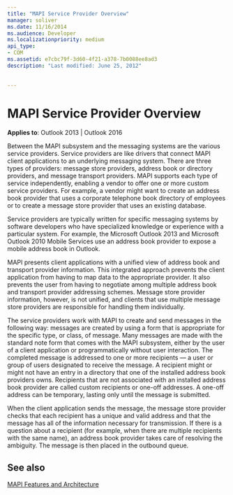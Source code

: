 ```yaml
---
title: "MAPI Service Provider Overview"
manager: soliver
ms.date: 11/16/2014
ms.audience: Developer
ms.localizationpriority: medium
api_type:
- COM
ms.assetid: e7cbc79f-3d60-4f21-a378-7b0088ee8ad3
description: "Last modified: June 25, 2012"
 
 
---
```


# MAPI Service Provider Overview

  
  
**Applies to**: Outlook 2013 | Outlook 2016 
  
Between the MAPI subsystem and the messaging systems are the various service providers. Service providers are like drivers that connect MAPI client applications to an underlying messaging system. There are three types of providers: message store providers, address book or directory providers, and message transport providers. MAPI supports each type of service independently, enabling a vendor to offer one or more custom service providers. For example, a vendor might want to create an address book provider that uses a corporate telephone book directory of employees or to create a message store provider that uses an existing database.
  
Service providers are typically written for specific messaging systems by software developers who have specialized knowledge or experience with a particular system. For example, the Microsoft Outlook 2013 and Microsoft Outlook 2010 Mobile Services use an address book provider to expose a mobile address book in Outlook. 
  
MAPI presents client applications with a unified view of address book and transport provider information. This integrated approach prevents the client application from having to map data to the appropriate provider. It also prevents the user from having to negotiate among multiple address book and transport provider addressing schemes. Message store provider information, however, is not unified, and clients that use multiple message store providers are responsible for handling them individually.
  
The service providers work with MAPI to create and send messages in the following way: messages are created by using a form that is appropriate for the specific type, or class, of message. Many messages are made with the standard note form that comes with the MAPI subsystem, either by the user of a client application or programmatically without user interaction. The completed message is addressed to one or more recipients — a user or group of users designated to receive the message. A recipient might or might not have an entry in a directory that one of the installed address book providers owns. Recipients that are not associated with an installed address book provider are called custom recipients or one-off addresses. A one-off address can be temporary, lasting only until the message is submitted. 
  
When the client application sends the message, the message store provider checks that each recipient has a unique and valid address and that the message has all of the information necessary for transmission. If there is a question about a recipient (for example, when there are multiple recipients with the same name), an address book provider takes care of resolving the ambiguity. The message is then placed in the outbound queue. 
  
## See also



[MAPI Features and Architecture](mapi-features-and-architecture.md)

